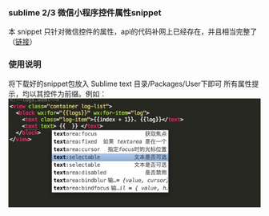 ### sublime 2/3 微信小程序控件属性snippet 
本 snippet 只针对微信控件的属性，api的代码补网上已经存在，并且相当完整了（[链接](https://github.com/Abbotton/weapp-snippet-for-sublime-text-2-3)）
### 使用说明

将下载好的snippet包放入 Sublime text 目录/Packages/User下即可
所有属性提示，均以其控件为前缀。例如：
![代码补全试例](https://raw.githubusercontent.com/windydy/WXViewPropertySnippet/master/E6F5C8D3-E699-40E8-B375-5C8A84D61CA5.png)

